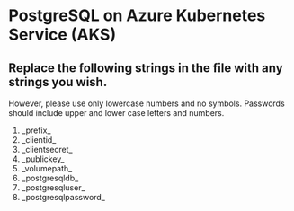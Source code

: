 # PostgreSQL on Azure Kubernetes Service (AKS)

## Replace the  following strings in the file with any strings you wish.
However, please use only lowercase numbers and no symbols.
Passwords should include upper and lower case letters and numbers.

1. \_prefix\_
1. \_clientid\_
1. \_clientsecret\_
1. \_publickey\_
1. \_volumepath\_
1. \_postgresqldb\_
1. \_postgresqluser\_
1. \_postgresqlpassword\_